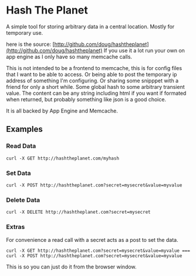 # Hash The Planet

A simple tool for storing arbitrary data in a central location. Mostly for temporary use.

here is the source: [http://github.com/doug/hashtheplanet](http://github.com/doug/hashtheplanet)
If you use it a lot run your own on app engine as I only have so many memcache calls.

This is not intended to be a frontend to memcache, this is for config files that I want to be able to access.
Or being able to post the temporary ip address of something I'm configuring. Or sharing some snipppet with a friend for
only a short while. Some global hash to some arbitrary transient value.
The content can be any string including html if you want if formated when returned, but probably something like json is
a good choice.

It is all backed by App Engine and Memcache.

## Examples

### Read Data

    curl -X GET http://hashtheplanet.com/myhash

### Set Data

    curl -X POST http://hashtheplanet.com?secret=mysecret&value=myvalue

### Delete Data

    curl -X DELETE http://hashtheplanet.com?secret=mysecret

### Extras

For convenience a read call with a secret acts as a post to set the data.

    curl -X GET http://hashtheplanet.com?secret=mysecret&value=myvalue === curl -X POST http://hashtheplanet.com?secret=mysecret&value=myvalue

This is so you can just do it from the browser window.

